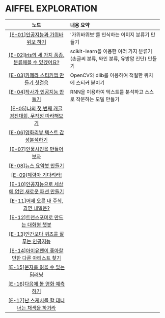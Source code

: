 # AIFFEL EXPLORATION

|노드|내용 요약|
|:---:|:---|
|[[E-01]인공지능과 가위바위보 하기](https://github.com/chaen805/AIFFEL_Exploration/blob/master/EX01/%5BE-01%5Drock_paper_scissors.ipynb)|'가위바위보'를 인식하는 이미지 분류기 만들기|
|[[E-02]Iris의 세 가지 품종, 분류해볼 수 있겠어요?](https://github.com/chaen805/AIFFEL_Exploration/blob/master/EX02/%5BE-02%5DClassifier.ipynb)|scikit-learn을 이용한 여러 가지 분류기(손글씨 분류, 와인 분류, 유방암 진단) 만들기|
|[[E-03]카메라 스티커앱 만들기 첫걸음](https://github.com/chaen805/AIFFEL_Exploration/blob/master/EX03/%5BE-03%5Dsticker.ipynb)|OpenCV와 dlib를 이용하여 적절한 위치에 스티커 붙이기|
|[[E-04]작사가 인공지능 만들기](https://github.com/chaen805/AIFFEL_Exploration/blob/master/EX04/%5BE-04%5Dlyricist.ipynb)|RNN을 이용하여 텍스트를 분석하고 스스로 작문하는 모델 만들기|
|[[E-05]나의 첫 번째 캐글 경진대회, 무작정 따라해보기](https://github.com/chaen805/AIFFEL_Exploration/blob/master/EX05/%5BE-05%5Dkaggle_kr_housing.ipynb)||
|[[E-06]영화리뷰 텍스트 감성분석하기](https://github.com/chaen805/AIFFEL_Exploration/blob/master/EX06/%5BE-06%5Dsentiment_classification.ipynb)| |
|[[E-07]인물사진을 만들어 보자](https://github.com/chaen805/AIFFEL_Exploration/blob/master/EX07/%5BE-07%5Dshallow_focus.ipynb)| |
|[[E-08]뉴스 요약봇 만들기](https://github.com/chaen805/AIFFEL_Exploration/blob/master/EX08/%5BE-08%5Dnews_summarization.ipynb)| |
|[[E-09]폐렴아 기다려라!](https://github.com/chaen805/AIFFEL_Exploration/blob/master/EX09/%5BE-09%5Dpneumonia.ipynb)| |
|[[E-10]인공지능으로 세상에 없던 새로운 패션 만들기](https://github.com/chaen805/AIFFEL_Exploration/blob/master/EX10/%5BE-10%5Ddcgan_cifar.ipynb)| |
|[[E-11]어제 오른 내 주식, 과연 내일은?](https://github.com/chaen805/AIFFEL_Exploration/blob/master/EX11/%5BE-11%5Dstock_prediction.ipynb)| |
|[[E-12]트랜스포머로 만드는 대화형 챗봇](https://github.com/chaen805/AIFFEL_Exploration/blob/master/EX12/%5BE-12%5Dkorean_chatbot.ipynb)| |
|[[E-13]인간보다 퀴즈를 잘푸는 인공지능](https://github.com/chaen805/AIFFEL_Exploration/blob/master/EX13/%5BE-13%5DKorQuAD_bert.ipynb)| |
|[[E-14]아이유팬이 좋아할 만한 다른 아티스트 찾기](https://github.com/chaen805/AIFFEL_Exploration/blob/master/EX14/%5BE-14%5Dmovie_recommendation.ipynb)| |
|[[E-15]문자를 읽을 수 있는 딥러닝](https://github.com/chaen805/AIFFEL_Exploration/blob/master/EX15/%5BE-15%5DOCR.ipynb)| |
|[[E-16]다음에 볼 영화 예측하기](https://github.com/chaen805/AIFFEL_Exploration/blob/master/EX16/%5BE-16%5D%20Session_Based_Recommendation.ipynb)| |
|[[E-17]난 스케치를 할 테니 너는 채색을 하거라](https://github.com/chaen805/AIFFEL_Exploration/blob/master/EX17/%5BE-17%5D%20Pix2Pix.ipynb)| |
